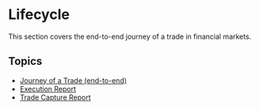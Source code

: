 # Lifecycle

This section covers the end-to-end journey of a trade in financial markets.

## Topics

- [Journey of a Trade (end-to-end)](journey-of-a-trade/README.md)
- [Execution Report](execution-report/README.md)
- [Trade Capture Report](trade-capture-report/README.md)
